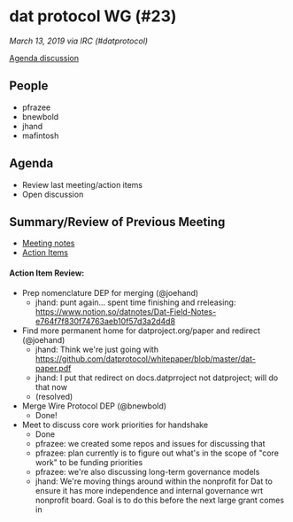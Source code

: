 # dat protocol WG (#23)

*March 13, 2019 via IRC (#datprotocol)*

[Agenda discussion](https://github.com/datprotocol/working-group/issues/46)

## People

* pfrazee
* bnewbold
* jhand
* mafintosh

## Agenda

* Review last meeting/action items
* Open discussion

## Summary/Review of Previous Meeting

* [Meeting notes](https://github.com/datprotocol/working-group/blob/master/meeting-notes/22-27February2019.md)
* [Action Items](https://github.com/datprotocol/working-group/issues/45)

#### Action Item Review:

* Prep nomenclature DEP for merging (@joehand)
    * jhand: punt again... spent time finishing and rreleasing: https://www.notion.so/datnotes/Dat-Field-Notes-e764f7f830f74763aeb10f57d3a2d4d8
* Find more permanent home for datproject.org/paper and redirect (@joehand)
    * jhand: Think we're just going with https://github.com/datprotocol/whitepaper/blob/master/dat-paper.pdf
    * jhand: I put that redirect on docs.datprroject not datproject; will do that now
    * (resolved)
* Merge Wire Protocol DEP (@bnewbold)
    * Done!
* Meet to discuss core work priorities for handshake 
    * Done
    * pfrazee: we created some repos and issues for discussing that
    * pfrazee: plan currently is to figure out what's in the scope of "core work" to be funding priorities
    * pfrazee: we're also discussing long-term governance models
    * jhand: We're moving things around within the nonprofit for Dat to ensure it has more independence and internal governance wrt nonprofit board. Goal is to do this before the next large grant comes in


